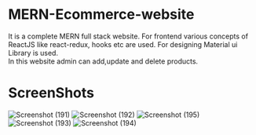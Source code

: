 
# MERN-Ecommerce-website
It is a complete MERN full stack website.
For frontend various concepts of ReactJS like react-redux, hooks etc are used.
For designing Material ui Library is used.<br/>
In this website admin can add,update and delete products.


# ScreenShots

![Screenshot (191)](https://user-images.githubusercontent.com/64195326/181919108-fb9660b9-76f0-4bd0-9e07-ecf3eb89a57a.png)
![Screenshot (192)](https://user-images.githubusercontent.com/64195326/181919161-6fe04551-528c-43b0-a479-d7e367e16a79.png)
![Screenshot (195)](https://user-images.githubusercontent.com/64195326/181919185-18a36243-b3fc-4d50-961a-39be3c87b29e.png)
![Screenshot (193)](https://user-images.githubusercontent.com/64195326/181919209-e2784bc5-364c-4487-80af-a40d2662116f.png)
![Screenshot (194)](https://user-images.githubusercontent.com/64195326/181919220-b752cd72-b7d0-47b7-b268-193c0339cc4a.png)



